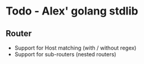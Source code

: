 # Todo - Alex' golang stdlib

## Router

* Support for Host matching (with / without regex)
* Support for sub-routers (nested routers)
